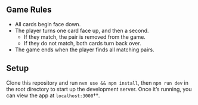 

## Game Rules

* All cards begin face down.
* The player turns one card face up, and then a second.
  * If they match, the pair is removed from the game.
  * If they do not match, both cards turn back over.
* The game ends when the player finds all matching pairs.

## Setup

Clone this repository and run `nvm use && npm install`, then `npm run dev` in the root directory to start up the development server. Once it’s running, you can view the app at `localhost:3000`††.
